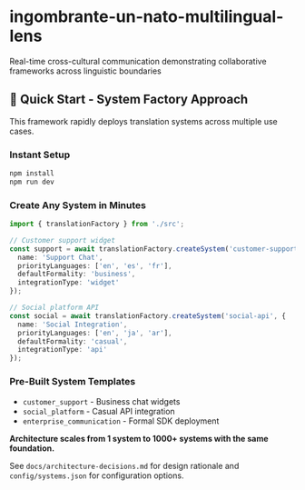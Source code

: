 # ingombrante-un-nato-multilingual-lens
Real-time cross-cultural communication demonstrating collaborative frameworks across linguistic boundaries

## 🚀 Quick Start - System Factory Approach

This framework rapidly deploys translation systems across multiple use cases.

### Instant Setup
```bash
npm install
npm run dev
```

### Create Any System in Minutes
```typescript
import { translationFactory } from './src';

// Customer support widget
const support = await translationFactory.createSystem('customer-support', {
  name: 'Support Chat',
  priorityLanguages: ['en', 'es', 'fr'],
  defaultFormality: 'business',
  integrationType: 'widget'
});

// Social platform API
const social = await translationFactory.createSystem('social-api', {
  name: 'Social Integration',
  priorityLanguages: ['en', 'ja', 'ar'],
  defaultFormality: 'casual',
  integrationType: 'api'
});
```

### Pre-Built System Templates
- `customer_support` - Business chat widgets
- `social_platform` - Casual API integration
- `enterprise_communication` - Formal SDK deployment

**Architecture scales from 1 system to 1000+ systems with the same foundation.**

See `docs/architecture-decisions.md` for design rationale and `config/systems.json` for configuration options.
